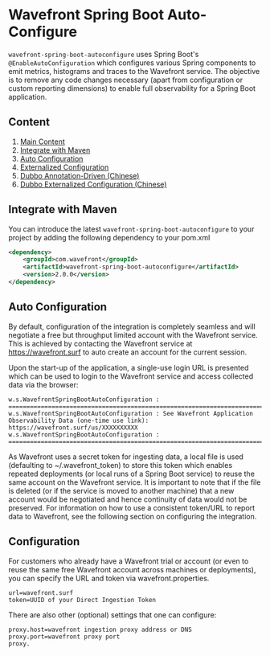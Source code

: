 # Wavefront Spring Boot Auto-Configure

`wavefront-spring-boot-autoconfigure` uses Spring Boot's `@EnableAutoConfiguration` which configures various Spring components to emit metrics, histograms and traces to the Wavefront service. The objective is to remove any code changes necessary (apart from configuration or custom reporting dimensions) to enable full observability for a Spring Boot application. 



## Content

1. [Main Content](https://github.com/wavefrontHQ/wavefront-spring-boot-autoconfigure)
2. [Integrate with Maven](#integrate-with-maven)
3. [Auto Configuration](#auto-configuration)
4. [Externalized Configuration](#externalized-configuration)
5. [Dubbo Annotation-Driven (Chinese)](https://github.com/mercyblitz/blogs/blob/master/java/dubbo/Dubbo-Annotation-Driven.md)
6. [Dubbo Externalized Configuration (Chinese)](https://github.com/mercyblitz/blogs/blob/master/java/dubbo/Dubbo-Externalized-Configuration.md)



## Integrate with Maven

You can introduce the latest `wavefront-spring-boot-autoconfigure` to your project by adding the following dependency to your pom.xml

```xml
<dependency>
    <groupId>com.wavefront</groupId>
    <artifactId>wavefront-spring-boot-autoconfigure</artifactId>
    <version>2.0.0</version>
</dependency>
```

## Auto Configuration

By default, configuration of the integration is completely seamless and will negotiate a free but throughput limited account with the Wavefront service. This is achieved by contacting the Wavefront service at https://wavefront.surf to auto create an account for the current session.

Upon the start-up of the application, a single-use login URL is presented which can be used to login to the Wavefront service and access collected data via the browser:

```text
w.s.WavefrontSpringBootAutoConfiguration : ======================================================================================================
w.s.WavefrontSpringBootAutoConfiguration : See Wavefront Application Observability Data (one-time use link): https://wavefront.surf/us/XXXXXXXXXX
w.s.WavefrontSpringBootAutoConfiguration : ======================================================================================================
```

As Wavefront uses a secret token for ingesting data, a local file is used (defaulting to ~/.wavefront_token) to store this token which enables repeated deployments (or local runs of a Spring Boot service) to reuse the same account on the Wavefront service. It is important to note that if the file is deleted (or if the service is moved to another machine) that a new account would be negotiated and hence continuity of data would not be preserved. For information on how to use a consistent token/URL to report data to Wavefront, see the following section on configuring the integration.

## Configuration

For customers who already have a Wavefront trial or account (or even to reuse the same free Wavefront account across machines or deployments), you can specify the URL and token via wavefront.properties.

```properties
url=wavefront.surf
token=UUID of your Direct Ingestion Token
```

There are also other (optional) settings that one can configure:

```properties
proxy.host=wavefront ingestion proxy address or DNS
proxy.port=wavefront proxy port
proxy.
```
